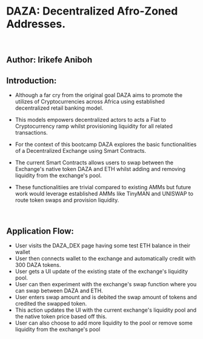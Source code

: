 # DAZA: Decentralized Afro-Zoned Addresses.

<br>

## Author: Irikefe Aniboh

## Introduction:

- Although a far cry from the original goal DAZA aims to promote the utilizes of Cryptocurrencies across Africa using established decentralized retail banking model. 

- This models empowers decentralized actors to acts a Fiat to Cryptocurrency ramp whilst provisioning liquidity for all related transactions.

- For the context of this bootcamp DAZA explores the basic functionalities of a Decentralized Exchange using Smart Contracts.

- The current Smart Contracts allows users to swap between the Exchange's native token DAZA and ETH whilst adding and removing liquidity from the exchange's pool.

- These functionalitiies are trivial compared to existing AMMs but future work would leverage established AMMs like TinyMAN and UNISWAP to route token swaps and provision liquidity.

<br>

## Application Flow:

- User visits the DAZA_DEX page having some test ETH balance in their wallet
- User then connects wallet to the exchange and automatically credit with 300 DAZA tokens.
- User gets a UI update of the existing state of the exchange's liquidity pool.
- User can then experiment with the exchange's swap function where you can swap between DAZA and ETH.
- User enters swap amount and is debited the swap amount of tokens and credited the swapped token.
- This action updates the UI with the current exchange's liquidity pool and the native token price based off this.
- User can also choose to add more liquidity to the pool or remove some liquidity from the exchange's pool